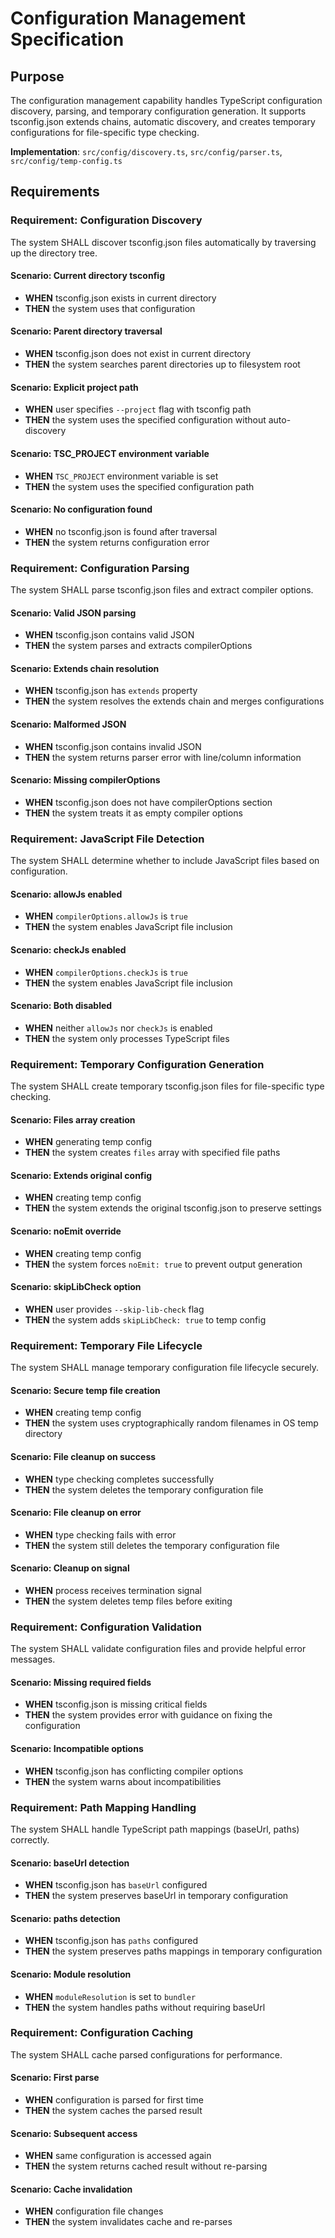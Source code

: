 # Configuration Management Specification

## Purpose

The configuration management capability handles TypeScript configuration discovery, parsing, and temporary configuration generation. It supports tsconfig.json extends chains, automatic discovery, and creates temporary configurations for file-specific type checking.

**Implementation**: `src/config/discovery.ts`, `src/config/parser.ts`, `src/config/temp-config.ts`

## Requirements

### Requirement: Configuration Discovery

The system SHALL discover tsconfig.json files automatically by traversing up the directory tree.

#### Scenario: Current directory tsconfig

- **WHEN** tsconfig.json exists in current directory
- **THEN** the system uses that configuration

#### Scenario: Parent directory traversal

- **WHEN** tsconfig.json does not exist in current directory
- **THEN** the system searches parent directories up to filesystem root

#### Scenario: Explicit project path

- **WHEN** user specifies `--project` flag with tsconfig path
- **THEN** the system uses the specified configuration without auto-discovery

#### Scenario: TSC_PROJECT environment variable

- **WHEN** `TSC_PROJECT` environment variable is set
- **THEN** the system uses the specified configuration path

#### Scenario: No configuration found

- **WHEN** no tsconfig.json is found after traversal
- **THEN** the system returns configuration error

### Requirement: Configuration Parsing

The system SHALL parse tsconfig.json files and extract compiler options.

#### Scenario: Valid JSON parsing

- **WHEN** tsconfig.json contains valid JSON
- **THEN** the system parses and extracts compilerOptions

#### Scenario: Extends chain resolution

- **WHEN** tsconfig.json has `extends` property
- **THEN** the system resolves the extends chain and merges configurations

#### Scenario: Malformed JSON

- **WHEN** tsconfig.json contains invalid JSON
- **THEN** the system returns parser error with line/column information

#### Scenario: Missing compilerOptions

- **WHEN** tsconfig.json does not have compilerOptions section
- **THEN** the system treats it as empty compiler options

### Requirement: JavaScript File Detection

The system SHALL determine whether to include JavaScript files based on configuration.

#### Scenario: allowJs enabled

- **WHEN** `compilerOptions.allowJs` is `true`
- **THEN** the system enables JavaScript file inclusion

#### Scenario: checkJs enabled

- **WHEN** `compilerOptions.checkJs` is `true`
- **THEN** the system enables JavaScript file inclusion

#### Scenario: Both disabled

- **WHEN** neither `allowJs` nor `checkJs` is enabled
- **THEN** the system only processes TypeScript files

### Requirement: Temporary Configuration Generation

The system SHALL create temporary tsconfig.json files for file-specific type checking.

#### Scenario: Files array creation

- **WHEN** generating temp config
- **THEN** the system creates `files` array with specified file paths

#### Scenario: Extends original config

- **WHEN** creating temp config
- **THEN** the system extends the original tsconfig.json to preserve settings

#### Scenario: noEmit override

- **WHEN** creating temp config
- **THEN** the system forces `noEmit: true` to prevent output generation

#### Scenario: skipLibCheck option

- **WHEN** user provides `--skip-lib-check` flag
- **THEN** the system adds `skipLibCheck: true` to temp config

### Requirement: Temporary File Lifecycle

The system SHALL manage temporary configuration file lifecycle securely.

#### Scenario: Secure temp file creation

- **WHEN** creating temp config
- **THEN** the system uses cryptographically random filenames in OS temp directory

#### Scenario: File cleanup on success

- **WHEN** type checking completes successfully
- **THEN** the system deletes the temporary configuration file

#### Scenario: File cleanup on error

- **WHEN** type checking fails with error
- **THEN** the system still deletes the temporary configuration file

#### Scenario: Cleanup on signal

- **WHEN** process receives termination signal
- **THEN** the system deletes temp files before exiting

### Requirement: Configuration Validation

The system SHALL validate configuration files and provide helpful error messages.

#### Scenario: Missing required fields

- **WHEN** tsconfig.json is missing critical fields
- **THEN** the system provides error with guidance on fixing the configuration

#### Scenario: Incompatible options

- **WHEN** tsconfig.json has conflicting compiler options
- **THEN** the system warns about incompatibilities

### Requirement: Path Mapping Handling

The system SHALL handle TypeScript path mappings (baseUrl, paths) correctly.

#### Scenario: baseUrl detection

- **WHEN** tsconfig.json has `baseUrl` configured
- **THEN** the system preserves baseUrl in temporary configuration

#### Scenario: paths detection

- **WHEN** tsconfig.json has `paths` configured
- **THEN** the system preserves paths mappings in temporary configuration

#### Scenario: Module resolution

- **WHEN** `moduleResolution` is set to `bundler`
- **THEN** the system handles paths without requiring baseUrl

### Requirement: Configuration Caching

The system SHALL cache parsed configurations for performance.

#### Scenario: First parse

- **WHEN** configuration is parsed for first time
- **THEN** the system caches the parsed result

#### Scenario: Subsequent access

- **WHEN** same configuration is accessed again
- **THEN** the system returns cached result without re-parsing

#### Scenario: Cache invalidation

- **WHEN** configuration file changes
- **THEN** the system invalidates cache and re-parses
